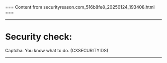 === Content from securityreason.com_516b8fe8_20250124_193408.html ===


---

# Security check:

Captcha. You know what to do. (CXSECURITYIDS)

---


